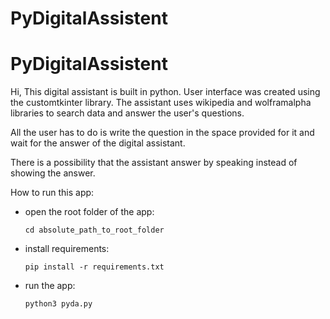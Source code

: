 # PyDigitalAssistent

# PyDigitalAssistent

Hi,
This digital assistant is built in python. 
User interface was created using the customtkinter library. 
The assistant uses wikipedia and wolframalpha libraries to search data and answer the user's questions.

All the user has to do is write the question in the space provided for it and wait for the answer of the digital assistant.

There is a possibility that the assistant answer by speaking instead of showing the answer.

How to run this app:

- open the root folder of the app:
   ```shell
   cd absolute_path_to_root_folder
   ```

- install requirements:
   ```shell
   pip install -r requirements.txt
   ```

- run the app:
    ```shell
    python3 pyda.py
    ```
